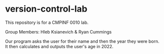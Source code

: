 # version-control-lab
This repository is for a CMPINF 0010 lab.

Group Members: Hleb Ksianevich & Ryan Cummings

Our program asks the user for their name and then the year they were born. It then calculates and outputs the user's age in 2022.